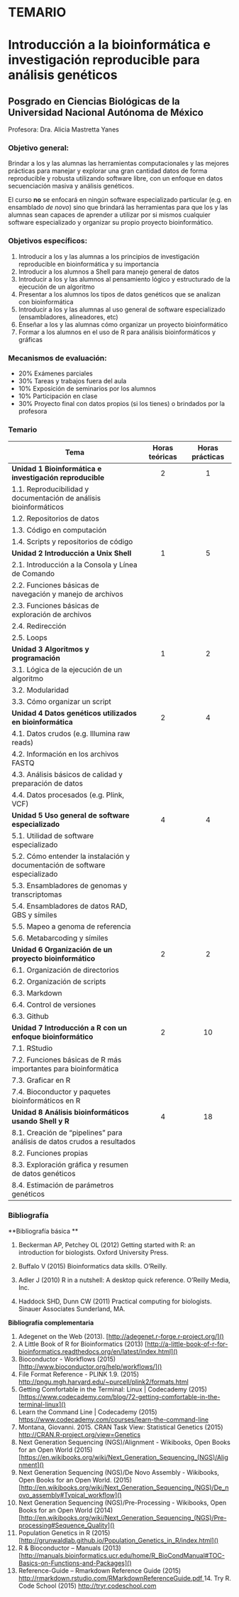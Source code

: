 # TEMARIO 

# Introducción a la bioinformática e investigación reproducible para análisis genéticos

## Posgrado en Ciencias Biológicas de la Universidad Nacional Autónoma de México

Profesora: Dra. Alicia Mastretta Yanes

### Objetivo general: Brindar a los y las alumnas las herramientas computacionales y las mejores prácticas para manejar y explorar una gran cantidad datos de forma reproducible y robusta utilizando software libre, con un enfoque en datos secuenciación masiva y análisis genéticos. 

El curso **no** se enfocará en ningún software especializado particular (e.g. en ensamblado *de novo*) sino que brindará las herramientas para que los y las alumnas sean capaces de aprender a utilizar por si mismos cualquier software especializado y organizar su propio proyecto bioinformático. 

### Objetivos específicos: 1.	Introducir a los  y las alumnas a los principios de investigación reproducible en bioinformática y su importancia 2.	Introducir a los alumnos a Shell para manejo general de datos3.	Introducir a los y las alumnos al pensamiento lógico y estructurado de la ejecución de un algoritmo4.	Presentar a los alumnos los tipos de datos genéticos que se analizan con bioinformática 5.	Introducir a los y las alumnas al uso general de software especializado (ensambladores, alineadores, etc)6.	Enseñar a los y las alumnas cómo organizar un proyecto bioinformático7.	Formar a los alumnos en el uso de R para análisis bioinformáticos y gráficas

### Mecanismos de evaluación:* 20% Exámenes parciales* 30% Tareas y trabajos fuera del aula* 10% Exposición de seminarios por los alumnos * 10% Participación en clase* 30% Proyecto final con datos propios (si los tienes) o brindados por la profesora### Temario

| Tema                                                                        | Horas teóricas | Horas prácticas |
|-----------------------------------------------------------------------------|:--------------:|:---------------:|
| **Unidad 1 Bioinformática e investigación reproducible**                     |        2       |        1        |
| 1.1. Reproducibilidad y documentación de análisis bioinformáticos           |                |                 |
| 1.2. Repositorios de datos                                                  |                |                 |
| 1.3. Código en computación                                                  |                |                 |
| 1.4. Scripts y repositorios de código                                       |                |                 |
| **Unidad 2 Introducción a Unix Shell**                                      |        1       |        5        |
| 2.1. Introducción a la Consola y Línea de Comando                           |                |                 |
| 2.2. Funciones básicas de navegación y manejo de archivos                   |                |                 |
| 2.3. Funciones básicas de exploración de archivos                           |                |                 |
| 2.4. Redirección                                                            |                |                 |
| 2.5. Loops                                                                  |                |                 |
| **Unidad 3 Algoritmos y programación**                                          |        1       |        2        |
| 3.1. Lógica de la ejecución de un algoritmo                                 |                |                 |
| 3.2. Modularidad                                                            |                |                 |
| 3.3. Cómo organizar un script                                               |                |                 |
| **Unidad 4 Datos genéticos utilizados en bioinformática**                       |        2       |        4        |
| 4.1. Datos crudos (e.g. Illumina raw reads)                                 |                |                 |
| 4.2. Información en los archivos FASTQ                                      |                |                 |
| 4.3. Análisis básicos de calidad y preparación de datos                     |                |                 |
| 4.4. Datos procesados (e.g. Plink, VCF)                                     |                |                 |
| **Unidad 5 Uso general de software especializado**                              |        4       |        4        |
| 5.1. Utilidad de software especializado                                     |                |                 |
| 5.2. Cómo entender la instalación y documentación de software especializado |                |                 |
| 5.3. Ensambladores de genomas y transcriptomas                              |                |                 |
| 5.4. Ensambladores de datos RAD, GBS y símiles                              |                |                 |
| 5.5. Mapeo a genoma de referencia                                           |                |                 |
| 5.6. Metabarcoding y símiles                                                |                |                 |
| **Unidad 6 Organización de un proyecto bioinformático**                         |        2       |        2        |
| 6.1. Organización de directorios                                            |                |                 |
| 6.2. Organización de scripts                                                |                |                 |
| 6.3. Markdown                                                               |                |                 |
| 6.4. Control de versiones                                                   |                |                 |
| 6.3. Github                                                                 |                |                 |
| **Unidad 7 Introducción a R con un enfoque bioinformático**                     |        2       |        10       |
| 7.1. RStudio                                                                |                |                 |
| 7.2. Funciones básicas de R más importantes para bioinformática             |                |                 |
| 7.3. Graficar en R                                                          |                |                 |
| 7.4. Bioconductor y paquetes bioinformáticos en R                           |                |                 |
| **Unidad 8 Análisis bioinformáticos usando Shell y R**                          |        4       |        18       |
| 8.1. Creación de “pipelines” para análisis de datos crudos a resultados     |                |                 |
| 8.2. Funciones propias                                                      |                |                 |
| 8.3. Exploración gráfica y resumen de datos genéticos                       |                |                 |
| 8.4. Estimación de parámetros genéticos                                     |                |                 |

### Bibliografía

**Bibliografía básica **1. Beckerman AP, Petchey OL (2012) Getting started with R: an introduction for biologists. Oxford University Press.
2. Buffalo V (2015) Bioinformatics data skills. O’Reilly.3. Adler J (2010) R in a nutshell: A desktop quick reference.  O’Reilly Media, Inc.4. Haddock SHD, Dunn CW (2011) Practical computing for biologists. Sinauer Associates Sunderland, MA.

**Bibliografía complementaria**
1.	Adegenet on the Web (2013). [http://adegenet.r-forge.r-project.org/]()2.	A Little Book of R for Bioinformatics (2013)  [http://a-little-book-of-r-for-bioinformatics.readthedocs.org/en/latest/index.html]()3.	Bioconductor - Workflows (2015) [http://www.bioconductor.org/help/workflows/]()4.	File Format Reference - PLINK 1.9. (2015) [http://pngu.mgh.harvard.edu/~purcell/plink2/formats.html]()
5.	Getting Comfortable in the Terminal: Linux | Codecademy (2015)  [https://www.codecademy.com/blog/72-getting-comfortable-in-the-terminal-linux]()6.	Learn the Command Line | Codecademy (2015) [https://www.codecademy.com/courses/learn-the-command-line]()
7.	Montana, Giovanni. 2015. CRAN Task View: Statistical Genetics (2015) [http://CRAN.R-project.org/view=Genetics]()
8.	Next Generation Sequencing (NGS)/Alignment - Wikibooks, Open Books for an Open World (2015) [https://en.wikibooks.org/wiki/Next_Generation_Sequencing_(NGS)/Alignment]()9.	Next Generation Sequencing (NGS)/De Novo Assembly - Wikibooks, Open Books for an Open World. (2015) [http://en.wikibooks.org/wiki/Next_Generation_Sequencing_(NGS)/De_novo_assembly#Typical_workflow]()10.	Next Generation Sequencing (NGS)/Pre-Processing - Wikibooks, Open Books for an Open World (2014) [http://en.wikibooks.org/wiki/Next_Generation_Sequencing_(NGS)/Pre-processing#Sequence_Quality]()11.	Population Genetics in R (2015) [http://grunwaldlab.github.io/Population_Genetics_in_R/index.html]()12.	R & Bioconductor – Manuals (2013) [http://manuals.bioinformatics.ucr.edu/home/R_BioCondManual#TOC-Basics-on-Functions-and-Packages]()13.	Reference-Guide – Rmarkdown Reference Guide (2015) [http://rmarkdown.rstudio.com/RMarkdownReferenceGuide.pdf]()14.	Try R. Code School (2015) [http://tryr.codeschool.com]()
